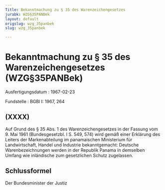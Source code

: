 ```yaml
---
Title: Bekanntmachung zu § 35 des Warenzeichengesetzes
jurabk: WZG§35PANBek
layout: default
origslug: wzg_35panbek
slug: wzg_35panbek

---
```


# Bekanntmachung zu § 35 des Warenzeichengesetzes (WZG§35PANBek)

Ausfertigungsdatum
:   1967-02-23

Fundstelle
:   BGBl I: 1967, 264



## (XXXX)

Auf Grund des § 35 Abs. 1 des Warenzeichengesetzes in der Fassung vom 9. Mai 1961 (Bundesgesetzbl. I S. 549, 574) wird gemäß einer Erklärung des Leiters der Markenabteilung im panamaischen Ministerium für Landwirtschaft, Handel und Industrie bekanntgemacht:
Deutsche Warenbezeichnungen werden in der Republik Panama in demselben Umfang wie inländische zum gesetzlichen Schutz zugelassen.


## Schlussformel

Der Bundesminister der Justiz

